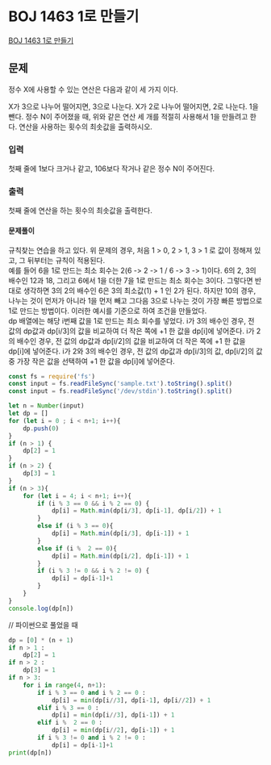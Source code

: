 # BOJ 1463 1로 만들기 
[BOJ 1463 1로 만들기](https://www.acmicpc.net/problem/1463)

## 문제
정수 X에 사용할 수 있는 연산은 다음과 같이 세 가지 이다.

X가 3으로 나누어 떨어지면, 3으로 나눈다.
X가 2로 나누어 떨어지면, 2로 나눈다.
1을 뺀다.
정수 N이 주어졌을 때, 위와 같은 연산 세 개를 적절히 사용해서 1을 만들려고 한다. 연산을 사용하는 횟수의 최솟값을 출력하시오.

### 입력
첫째 줄에 1보다 크거나 같고, 106보다 작거나 같은 정수 N이 주어진다.

### 출력
첫째 줄에 연산을 하는 횟수의 최솟값을 출력한다.

#### 문제풀이
규칙찾는 연습을 하고 있다. 위 문제의 경우, 처음 1 > 0, 2 > 1, 3 > 1 로 값이 정해져 있고, 그 뒤부터는 규칙이 적용된다.  
예를 들어 6을 1로 만드는 최소 회수는 2(6 -> 2 -> 1 / 6 -> 3 -> 1)이다. 6의 2, 3의 배수인 12과 18, 그리고 6에서 1을 더한 7을 1로 만드는 최소 회수는 3이다. 그렇다면 반대로 생각하면 3의 2의 배수인 6은 3의 최소값(1) + 1 인 2가 된다. 
하지만 10의 경우, 나누는 것이 먼저가 아니라 1을 먼저 빼고  그다음 3으로 나누는 것이 가장 빠른 방법으로 1로 만드는 방법이다. 이러한 예시를 기준으로 하여 조건을 만들었다.  
dp 배열에는 해당 i번째 값을 1로 만드는 최소 회수를 넣었다. 
i가 3의 배수인 경우, 전 값의 dp값과 dp[i/3]의 값을 비교하여 더 작은 쪽에 +1 한 값을 dp[i]에 넣어준다. 
i가 2의 배수인 경우, 전 값의 dp값과 dp[i/2]의 값을 비교하여 더 작은 쪽에 +1 한 값을 dp[i]에 넣어준다. 
i가 2와 3의 배수인 경우, 전 값의 dp값과 dp[i/3]의 값, dp[i/2]의 값 중 가장 작은 값을 선택하여 +1 한 값을 dp[i]에 넣어준다. 

```js
const fs = require('fs')
const input = fs.readFileSync('sample.txt').toString().split()
const input = fs.readFileSync('/dev/stdin').toString().split()

let n = Number(input)
let dp = []
for (let i = 0 ; i < n+1; i++){
    dp.push(0)
}
if (n > 1) {
    dp[2] = 1
}
if (n > 2) {
    dp[3] = 1
}
if (n > 3){
    for (let i = 4; i < n+1; i++){
        if (i % 3 == 0 && i % 2 == 0) {
            dp[i] = Math.min(dp[i/3], dp[i-1], dp[i/2]) + 1
        }
        else if (i % 3 == 0){
            dp[i] = Math.min(dp[i/3], dp[i-1]) + 1
        }
        else if (i %  2 == 0){
            dp[i] = Math.min(dp[i/2], dp[i-1]) + 1
        }
        if (i % 3 != 0 && i % 2 != 0) {
            dp[i] = dp[i-1]+1
        }
    }
}
console.log(dp[n])
```

// 파이썬으로 풀었을 때
```python
dp = [0] * (n + 1)
if n > 1 : 
    dp[2] = 1
if n > 2 :      
    dp[3] = 1
if n > 3:
    for i in range(4, n+1):
        if i % 3 == 0 and i % 2 == 0 :
            dp[i] = min(dp[i//3], dp[i-1], dp[i//2]) + 1
        elif i % 3 == 0 :
            dp[i] = min(dp[i//3], dp[i-1]) + 1
        elif i %  2 == 0 :
            dp[i] = min(dp[i//2], dp[i-1]) + 1
        if i % 3 != 0 and i % 2 != 0 :
            dp[i] = dp[i-1]+1
print(dp[n])
```